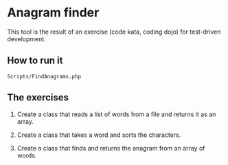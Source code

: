 # Anagram finder

This tool is the result of an exercise (code kata, coding dojo) for test-driven development.

## How to run it

    Scripts/FindAnagrams.php

## The exercises

1. Create a class that reads a list of words from a file and returns it as an array.

2. Create a class that takes a word and sorts the characters.

3. Create a class that finds and returns the anagram from an array of words.
